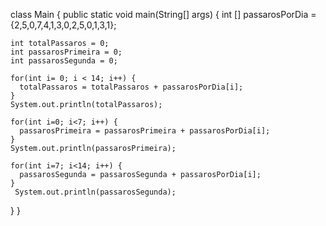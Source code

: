 class Main {
  public static void main(String[] args) {
    int [] passarosPorDia = {2,5,0,7,4,1,3,0,2,5,0,1,3,1};

    int totalPassaros = 0;
    int passarosPrimeira = 0;
    int passarosSegunda = 0;

    for(int i= 0; i < 14; i++) {
      totalPassaros = totalPassaros + passarosPorDia[i];
    }
    System.out.println(totalPassaros);

    for(int i=0; i<7; i++) {
      passarosPrimeira = passarosPrimeira + passarosPorDia[i];
    }
    System.out.println(passarosPrimeira);

    for(int i=7; i<14; i++) {
      passarosSegunda = passarosSegunda + passarosPorDia[i];
    }
     System.out.println(passarosSegunda);
      
  }
}